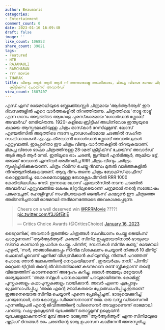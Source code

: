 ```yaml
---
author: Beaumaris
categories:
- Entertainment
comment_count: 0
date: 2023-01-16 16:09:40
draft: false
image: ''
like_count: 106853
share_count: 39821
tags:
- Featured
- NTR
- RAJAMAULI
- RAMCHARAN
- rrr movie
- THARAK
title: വീണ്ടും ആർ ആർ ആർ ന് അന്താരാഷ്ട്ര അംഗീകാരം, മികച്ച വിദേശ ഭാഷാ ചിത്രത്തിനുള്ള
  ക്രിട്ടിക്‌സ് ചോയ്‌സ് അവാർഡ്
view_count: 1607407
---
```


എസ്.എസ് രാജമൗലിയുടെ ബ്ലോക്ക്ബസ്റ്റർ ചിത്രമായ 'ആർആർആർ' ഈ ദിവസങ്ങളിൽ ഏറെ വാർത്തകളിൽ നിറഞ്ഞിരുന്നു. ചിത്രത്തിലെ 'നാട്ടു നാട്ടു' എന്ന ഗാനം അടുത്തിടെ ആഗോള പുരസ്‌കാരമായ 'ഗോൾഡൻ ഗ്ലോബ് അവാർഡ്' നേടിയിരുന്നു. 1920-കളിലെ ബ്രിട്ടീഷ് അധിനിവേശ ഇന്ത്യയുടെ കഥയെ ആസ്പദമാക്കിയുള്ള ചിത്രം ഓസ്‌കാർ റേസിലുമുണ്ട്. ലോസ് ഏഞ്ചൽസിൽ അടുത്തിടെ നടന്ന പ്രൗഢഗംഭീരമായ ചടങ്ങിൽ സംഗീത സംവിധായകൻ എംഎം കീരവാണി ഗോൾഡൻ ഗ്ലോബ് അവാർഡുകൾ ഏറ്റുവാങ്ങി. ഇപ്പോഴിതാ ഈ ചിത്രം വീണ്ടും വാർത്തകളിൽ നിറയുകയാണ്. മികച്ച വിദേശ ഭാഷാ ചിത്രത്തിനുള്ള 28-ാമത് ക്രിട്ടിക്‌സ് ചോയ്‌സ് അവാർഡ് ആർ ആർ ആർ നേടി. ഇതിലൂടെ രാം ചരൺ, ജൂനിയർ എൻടിആർ, ആലിയ ഭട്ട്, അജയ് ദേവഗൻ എന്നിവർ അഭിനയിച്ച RRR ചിത്രം വീണ്ടും ചരിത്രം സൃഷ്ടിച്ചിരിക്കുകയാണ്. ചിത്രം റിലീസ് ചെയ്ത ദിവസം മുതൽ വാർത്തകളിൽ നിറഞ്ഞുനിൽക്കുകയാണ്. ആദ്യ ദിനം തന്നെ ചിത്രം ബോക്‌സ് ഓഫീസ് കൊള്ളയടിച്ചു. ലോകമെമ്പാടുമുള്ള ബോക്സോഫീസിൽ RRR 1000 കോടിയിലധികം നേടി. ഇന്നലെ ലോസ് ഏഞ്ചൽസിൽ നടന്ന ചടങ്ങിൽ അവാർഡ് ഏറ്റുവാങ്ങിയ ശേഷം ട്വിറ്ററിലൂടെയാണ് ചന്ദ്രമൗലി തന്റെ സന്തോഷം പങ്കുവെച്ചത്. ഹോളിവുഡ് സംവിധായകൻ ജെയിംസ് കാമറൂൺ ഈ ചിത്രത്തെ അഭിനന്ദിച്ചതായി രാജമൗലി അഭിമാനത്തോടെ അവകാശപ്പെടുന്നു. 

> Cheers on a well deserved win [@RRRMovie](https://twitter.com/RRRMovie?ref_src=twsrc%5Etfw) ????! [pic.twitter.com/f3JGfEitjE](https://t.co/f3JGfEitjE)
> 
> — Critics Choice Awards (@CriticsChoice) [January 16, 2023](https://twitter.com/CriticsChoice/status/1614782804361084933?ref_src=twsrc%5Etfw)

ടൈറ്റാനിക്, അവതാർ തുടങ്ങിയ ചിത്രങ്ങൾ സംവിധാനം ചെയ്ത ജെയിംസ് കാമറൂണാണ് 'ആർആർആർ' കണ്ടത്. സിനിമ ഇഷ്ടമായതിനാൽ ഭാര്യയെ സിനിമ കാണാൻ ശുപാർശ ചെയ്തു. പിന്നീട്, ദമ്പതികൾ സിനിമ കണ്ടു,' രാജമൗലി എഴുതി, 'സർ, ഞങ്ങൾക്കൊപ്പം സിനിമ വിശകലനം ചെയ്യാൻ നിങ്ങൾ 10 മിനിറ്റ് ചെലവഴിച്ചുവെന്ന് എനിക്ക് വിശ്വസിക്കാൻ കഴിയുന്നില്ല. നിങ്ങൾ പറഞ്ഞത് പോലെ ഞാൻ ലോകത്തിന്റെ നെറുകയിലാണ്‌ . ഇരുവർക്കും നന്ദി.' പിന്നീട് മറ്റൊരു ട്വീറ്റിൽ തന്റെ ജീവിതത്തിലേക്ക് കടന്നുവന്ന രണ്ട് സ്ത്രീകളാണ് തന്റെ വിജയത്തിന് കാരണമെന്ന് അദ്ദേഹം കുറിച്ചു. ഒരാൾ അമ്മയും മറ്റേയാൾ ഭാര്യയുമാണ്. 'അമ്മ സ്‌കൂൾ പഠനകാലത്ത് പറയുമായിരുന്നു. കോമിക്സ് പുസ്തകങ്ങളും കഥാപുസ്തകങ്ങളും വായിക്കാൻ. അവർ എന്നെ എപ്പോഴും പ്രോത്സാഹിപ്പിച്ചു. 'അമ്മ എന്റെ മൗലികതയെ പ്രോത്സാഹിപ്പിച്ചു.ഇതാണ് ഇങ്ങനെയൊരു സിനിമ ചെയ്യാൻ എന്നെ പ്രേരിപ്പിച്ചത്. ഭാര്യയെക്കുറിച്ച് പറയുമ്പോൾ, ഒരു കോസ്റ്റ്യൂം ഡിസൈനറാണ് രാമ. ഒരു വസ്ത്ര ഡിസൈനർ എന്നതിലുപരി എന്റെ ജീവിതത്തിന്റെ ഡിസൈനർ അവളാണെന്ന് രാജമൗലി പറഞ്ഞു. റഷ്യ-ഉക്രെയ്ൻ യുദ്ധത്തിന് തൊട്ടുമുമ്പ് ഉക്രെയ്ൻ യുദ്ധക്കളമാകുന്നതിന് മുമ്പ് അതേ രാജ്യത്ത് 'ആർആർആർ' എന്ന സിനിമയുടെ ഷൂട്ടിംഗ് ദിനങ്ങൾ രാം ചരണിന്റെ ഭാര്യ ഉപാസന കാമിനേനി അനുസ്മരിച്ചു.